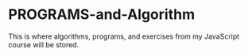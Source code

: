 # PROGRAMS-and-Algorithm
This is where algorithms, programs, and exercises from my JavaScript course will be stored.
